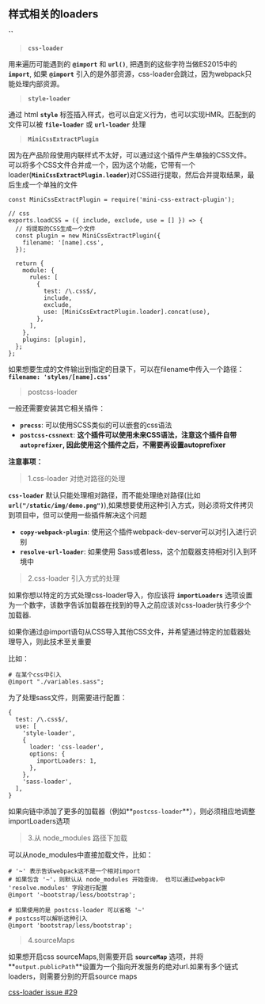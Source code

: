 ## 样式相关的loaders

**``**

> **`css-loader`**

用来遍历可能遇到的 **`@import`** 和 **`url()`**, 把遇到的这些字符当做ES2015中的 **`import`**, 如果 **`@import`** 引入的是外部资源，css-loader会跳过，因为webpack只能处理内部资源。



> **`style-loader`**

通过 html **`style`** 标签插入样式，也可以自定义行为，也可以实现HMR。匹配到的文件可以被 **`file-loader`** 或 **`url-loader`** 处理

> **`MiniCssExtractPlugin`**

因为在产品阶段使用内联样式不太好，可以通过这个插件产生单独的CSS文件。可以将多个CSS文件合并成一个，因为这个功能，它带有一个loader(**`MiniCssExtractPlugin.loader`**)对CSS进行提取，然后合并提取结果，最后生成一个单独的文件

```
const MiniCssExtractPlugin = require('mini-css-extract-plugin');

// css
exports.loadCSS = ({ include, exclude, use = [] }) => {
  // 将提取的CSS生成一个文件
  const plugin = new MiniCssExtractPlugin({
    filename: '[name].css',
  });

  return {
    module: {
      rules: [
        {
          test: /\.css$/,
          include,
          exclude,
          use: [MiniCssExtractPlugin.loader].concat(use),
        },
      ],
    },
    plugins: [plugin],
  };
};
```

如果想要生成的文件输出到指定的目录下，可以在filename中传入一个路径： **`filename: 'styles/[name].css'`**

> postcss-loader

一般还需要安装其它相关插件：
  - **`precss`**: 可以使用SCSS类似的可以嵌套的css语法
  - **`postcss-cssnext`**: **这个插件可以使用未来CSS语法，注意这个插件自带`autoprefixer`, 因此使用这个插件之后，不需要再设置autoprefixer**


**注意事项：**

> 1.css-loader 对绝对路径的处理

**`css-loader`** 默认只能处理相对路径，而不能处理绝对路径(比如 **`url("/static/img/demo.png")`**),如果想要使用这种引入方式，则必须将文件拷贝到项目中，但可以使用一些插件解决这个问题
  - **`copy-webpack-plugin`**: 使用这个插件webpack-dev-server可以对引入进行识别
  - **`resolve-url-loader`**: 如果使用 Sass或者less，这个加载器支持相对引入到环境中

> 2.css-loader 引入方式的处理

如果你想以特定的方式处理css-loader导入，你应该将 **`importLoaders`** 选项设置为一个数字，该数字告诉加载器在找到的导入之前应该对css-loader执行多少个加载器.

如果你通过@import语句从CSS导入其他CSS文件，并希望通过特定的加载器处理导入，则此技术至关重要

比如：
```
# 在某个css中引入
@import "./variables.sass";
```
为了处理sass文件，则需要进行配置：

```
{
  test: /\.css$/,
  use: [
    'style-loader',
    {
      loader: 'css-loader',
      options: {
        importLoaders: 1,
      },
    },
    'sass-loader',
  ],
}
```

如果向链中添加了更多的加载器（例如**`postcss-loader`**），则必须相应地调整importLoaders选项

> 3.从 node_modules 路径下加载

可以从node_modules中直接加载文件，比如：
```
# '~' 表示告诉webpack这不是一个相对import
# 如果包含 '~'，则默认从 node_modules 开始查询， 也可以通过webpack中 'resolve.modules' 字段进行配置
@import '~bootstrap/less/bootstrap';

# 如果使用的是 postcss-loader 可以省略 '~'
# postcss可以解析这种引入
@import 'bootstrap/less/bootstrap';
```

> 4.sourceMaps

如果想开启css sourceMaps,则需要开启 **`sourceMap`** 选项，并将 **`output.publicPath`**设置为一个指向开发服务的绝对url.如果有多个链式loaders，则需要分别的开启source maps

[css-loader issue #29](https://github.com/webpack-contrib/css-loader/issues/29)
